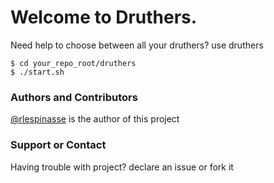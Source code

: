 # Welcome to Druthers.

Need help to choose between all your druthers? use druthers 
```
$ cd your_repo_root/druthers
$ ./start.sh
```

### Authors and Contributors
[@rlespinasse](https://github.com/rlespinasse) is the author of this project

### Support or Contact
Having trouble with project? declare an issue or fork it